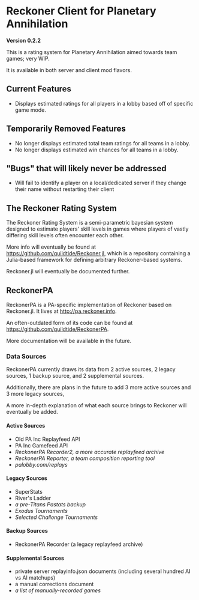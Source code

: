 # Reckoner Client for Planetary Annihilation

**Version 0.2.2**

This is a rating system for Planetary Annihilation aimed towards team games; very WIP.

It is available in both server and client mod flavors.

## Current Features
- Displays estimated ratings for all players in a lobby based off of specific game mode.

## Temporarily Removed Features
- No longer displays estimated total team ratings for all teams in a lobby.
- No longer displays estimated win chances for all teams in a lobby.

## "Bugs" that will likely never be addressed
- Will fail to identify a player on a local/dedicated server if they change their name without restarting their client

## The Reckoner Rating System

The Reckoner Rating System is a semi-parametric bayesian system designed to estimate players' skill levels in games where players of vastly differing skill levels often encounter each other.

More info will eventually be found at https://github.com/quildtide/Reckoner.jl, which is a repository containing a Julia-based framework for defining arbitrary Reckoner-based systems.

Reckoner.jl will eventually be documented further.

## ReckonerPA

ReckonerPA is a PA-specific implementation of Reckoner based on Reckoner.jl. It lives at http://pa.reckoner.info.

An often-outdated form of its code can be found at https://github.com/quildtide/ReckonerPA.

More documentation will be available in the future.

### Data Sources

ReckonerPA currently draws its data from 2 active sources, 2 legacy sources, 1 backup source, and 2 supplemental sources.

Additionally, there are plans in the future to add 3 more active sources and 3 more legacy sources,

A more in-depth explanation of what each source brings to Reckoner will eventually be added.


#### Active Sources
- Old PA Inc Replayfeed API
- PA Inc Gamefeed API
- *ReckonerPA Recorder2, a more accurate replayfeed archive*
- *ReckonerPA Reporter, a team composition reporting tool*
- *palobby.com/replays*

#### Legacy Sources
- SuperStats
- River's Ladder
- *a pre-Titans Pastats backup*
- *Exodus Tournaments*
- *Selected Challonge Tournaments*

#### Backup Sources
- ReckonerPA Recorder (a legacy replayfeed archive)

#### Supplemental Sources
- private server replayinfo.json documents (including several hundred AI vs AI matchups)
- a manual corrections document
- *a list of manually-recorded games*